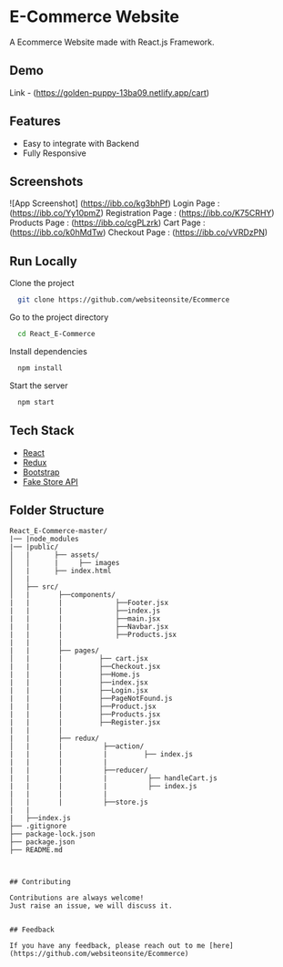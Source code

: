 # E-Commerce Website

A Ecommerce Website made with React.js Framework.


## Demo
Link - (https://golden-puppy-13ba09.netlify.app/cart)

## Features

- Easy to integrate with Backend
- Fully Responsive


## Screenshots

![App Screenshot] (https://ibb.co/kg3bhPf)
Login Page : (https://ibb.co/Yy10pmZ)
Registration Page : (https://ibb.co/K75CRHY)
Products Page : (https://ibb.co/cgPLzrk)
Cart Page : (https://ibb.co/k0hMdTw)
Checkout Page : (https://ibb.co/vVRDzPN)



## Run Locally

Clone the project

```bash
  git clone https://github.com/websiteonsite/Ecommerce
```

Go to the project directory

```bash
  cd React_E-Commerce
```

Install dependencies

```bash
  npm install
```

Start the server

```bash
  npm start
```



## Tech Stack

* [React](https://reactjs.org/)
* [Redux](https://redux.js.org/)
* [Bootstrap](https://getbootstrap.com/)
* [Fake Store API](https://fakestoreapi.com/)


## Folder Structure
```
React_E-Commerce-master/
|── |node_modules
|── |public/
│   |      ├── assets/
│   │      |     ├── images
│   |      ├── index.html
│   |
│   ├── src/
│   |       ├──components/
|   |       |             ├──Footer.jsx
|   |       |             ├──index.js
|   |       |             ├──main.jsx
|   |       |             ├──Navbar.jsx
|   |       |             ├──Products.jsx
|   |       |
|   |       ├── pages/
│   |       |         ├── cart.jsx
|   |       |         ├──Checkout.jsx
|   |       |         ├──Home.js
|   |       |         ├──index.jsx
|   |       |         ├──Login.jsx
|   |       |         ├──PageNotFound.js
|   |       |         ├──Product.jsx
|   |       |         ├──Products.jsx
|   |       |         ├──Register.jsx
|   |       |
|   |       ├── redux/
│   |       |          ├──action/
|   |       |          |         ├── index.js
|   |       |          |
|   |       |          ├──reducer/
|   |       |          |          ├── handleCart.js
|   |       |          |          ├── index.js
|   |       |          |
│   |       |          ├──store.js
|   |
|   ├──index.js
├── .gitignore
├── package-lock.json
├── package.json
├── README.md



## Contributing

Contributions are always welcome!
Just raise an issue, we will discuss it.


## Feedback

If you have any feedback, please reach out to me [here](https://github.com/websiteonsite/Ecommerce)


